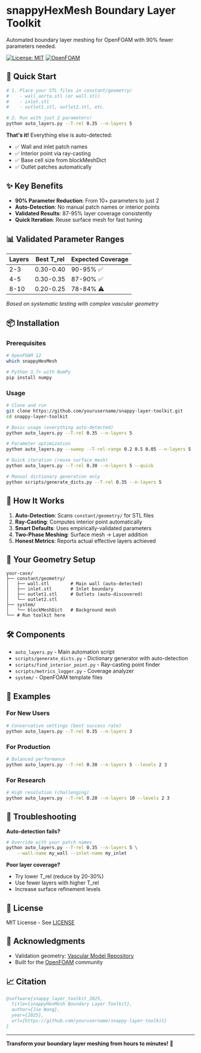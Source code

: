 # snappyHexMesh Boundary Layer Toolkit

Automated boundary layer meshing for OpenFOAM with 90% fewer parameters needed.

[![License: MIT](https://img.shields.io/badge/License-MIT-yellow.svg)](https://opensource.org/licenses/MIT)
[![OpenFOAM](https://img.shields.io/badge/OpenFOAM-12-blue.svg)](https://openfoam.org/)

## 🚀 Quick Start

```bash
# 1. Place your STL files in constant/geometry/
#    - wall_aorta.stl (or wall.stl) 
#    - inlet.stl
#    - outlet1.stl, outlet2.stl, etc.

# 2. Run with just 2 parameters!
python auto_layers.py --T-rel 0.35 --n-layers 5
```

**That's it!** Everything else is auto-detected:
- ✅ Wall and inlet patch names
- ✅ Interior point via ray-casting
- ✅ Base cell size from blockMeshDict  
- ✅ Outlet patches automatically

## ✨ Key Benefits

- **90% Parameter Reduction**: From 10+ parameters to just 2
- **Auto-Detection**: No manual patch names or interior points
- **Validated Results**: 87-95% layer coverage consistently
- **Quick Iteration**: Reuse surface mesh for fast tuning

## 📊 Validated Parameter Ranges

| Layers | Best T_rel | Expected Coverage |
|--------|------------|-------------------|
| 2-3    | 0.30-0.40  | 90-95% ✅        |
| 4-5    | 0.30-0.35  | 87-90% ✅        |
| 8-10   | 0.20-0.25  | 78-84% ⚠️        |

*Based on systematic testing with complex vascular geometry*

## 📦 Installation

### Prerequisites
```bash
# OpenFOAM 12
which snappyHexMesh

# Python 3.7+ with NumPy
pip install numpy
```

### Usage
```bash
# Clone and run
git clone https://github.com/yourusername/snappy-layer-toolkit.git
cd snappy-layer-toolkit

# Basic usage (everything auto-detected)
python auto_layers.py --T-rel 0.35 --n-layers 5

# Parameter optimization
python auto_layers.py --sweep --T-rel-range 0.2 0.5 0.05 --n-layers 5

# Quick iteration (reuse surface mesh)
python auto_layers.py --T-rel 0.30 --n-layers 5 --quick

# Manual dictionary generation only
python scripts/generate_dicts.py --T-rel 0.35 --n-layers 5
```

## 🔧 How It Works

1. **Auto-Detection**: Scans `constant/geometry/` for STL files
2. **Ray-Casting**: Computes interior point automatically  
3. **Smart Defaults**: Uses empirically-validated parameters
4. **Two-Phase Meshing**: Surface mesh → Layer addition
5. **Honest Metrics**: Reports actual effective layers achieved

## 📁 Your Geometry Setup

```
your-case/
├── constant/geometry/
│   ├── wall.stl        # Main wall (auto-detected)
│   ├── inlet.stl       # Inlet boundary  
│   ├── outlet1.stl     # Outlets (auto-discovered)
│   └── outlet2.stl
├── system/
│   └── blockMeshDict   # Background mesh
└── # Run toolkit here
```

## 🛠️ Components

- `auto_layers.py` - Main automation script
- `scripts/generate_dicts.py` - Dictionary generator with auto-detection
- `scripts/find_interior_point.py` - Ray-casting point finder
- `scripts/metrics_logger.py` - Coverage analyzer
- `system/` - OpenFOAM template files

## 🎯 Examples

### For New Users
```bash
# Conservative settings (best success rate)
python auto_layers.py --T-rel 0.35 --n-layers 3
```

### For Production
```bash
# Balanced performance
python auto_layers.py --T-rel 0.30 --n-layers 5 --levels 2 3
```

### For Research  
```bash
# High resolution (challenging)
python auto_layers.py --T-rel 0.20 --n-layers 10 --levels 2 3
```

## 🐛 Troubleshooting

**Auto-detection fails?**
```bash
# Override with your patch names
python auto_layers.py --T-rel 0.35 --n-layers 5 \
    --wall-name my_wall --inlet-name my_inlet
```

**Poor layer coverage?**
- Try lower T_rel (reduce by 20-30%)
- Use fewer layers with higher T_rel
- Increase surface refinement levels

## 📄 License

MIT License - See [LICENSE](LICENSE)

## 🙏 Acknowledgments

- Validation geometry: [Vascular Model Repository](https://www.vascularmodel.com/)
- Built for the [OpenFOAM](https://openfoam.org/) community

## 📈 Citation

```bibtex
@software{snappy_layer_toolkit_2025,
  title={snappyHexMesh Boundary Layer Toolkit},
  author={Jie Wang}, 
  year={2025},
  url={https://github.com/yourusername/snappy-layer-toolkit}
}
```

---
**Transform your boundary layer meshing from hours to minutes!** 🚀
